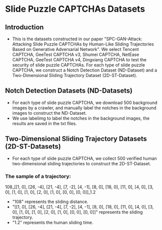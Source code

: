 # Slide Puzzle CAPTCHAs Datasets

## Introduction
- This is the datasets constructed in our paper "SPC-GAN-Attack: Attacking Slide Puzzle CAPTCHAs by Human-Like Sliding Trajectories Based on Generative Adversarial Network". We select Tencent CAPTCHA, GeeTest CAPTCHA v3, Shumei CAPTCHA, NetEase CAPTCHA, GeeTest CAPTCHA v4, Dingxiang CAPTCHA to test the security of slide puzzle CAPTCHAs. For each type of slide puzzle CAPTCHA, we construct a Notch Detection Dataset (ND-Dataset) and a Two-Dimensional Sliding Trajectory Dataset (2D-ST-Dataset).

## Notch Detection Datasets (ND-Datasets)
- For each type of slide puzzle CAPTCHA, we download 500 background images by a crawler, and manually label the notches in the background images to construct the ND-Dataset.
- We use labelimg to label the notches in the background images, the results are saved in the txt files.

## Two-Dimensional Sliding Trajectory Datasets (2D-ST-Datasets)
- For each type of slide puzzle CAPTCHA, we collect 500 verified  human two-dimensional sliding trajectories to construct the 2D-ST-Dataset.
### The sample of a trajectory:
108_[[1, 0], [26, -4], [21, -4], [7, -2], [4, -1], [8, 0], [18, 0], [11, 0], [4, 0], [3, 0], [1, 0], [1, 0], [2, 0], [1, 0], [0, 0], [0, 0]]_1.2
- "108" represents the sliding distance.
- "[[1, 0], [26, -4], [21, -4], [7, -2], [4, -1], [8, 0], [18, 0], [11, 0], [4, 0], [3, 0], [1, 0], [1, 0], [2, 0], [1, 0], [0, 0], [0, 0]]" represents the sliding trajectory.
- "1.2" represents the human sliding time.
